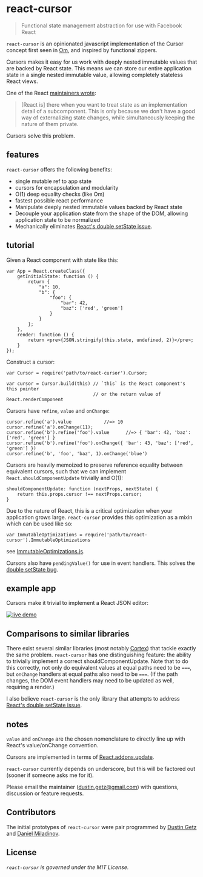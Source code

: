 react-cursor
===============

> Functional state management abstraction for use with Facebook React

`react-cursor` is an opinionated javascript implementation of the Cursor concept first seen in [Om](https://github.com/swannodette/om/wiki/Cursors), and inspired by functional zippers.

Cursors makes it easy for us work with deeply nested immutable values that are backed by React state. This
means we can store our entire application state in a single nested immutable value, allowing completely stateless React
views.

One of the React [maintainers wrote](https://news.ycombinator.com/item?id=6937921):

> [React is] there when you want to treat state as an implementation detail of a subcomponent. This is only because
> we don't have a good way of externalizing state changes, while simultaneously keeping the nature of them private.

Cursors solve this problem.

## features

`react-cursor` offers the following benefits:

 * single mutable ref to app state
 * cursors for encapsulation and modularity
 * O(1) deep equality checks (like Om)
 * fastest possible react performance
 * Manipulate deeply nested immutable values backed by React state
 * Decouple your application state from the shape of the DOM, allowing application state to be normalized
 * Mechanically eliminates [React's double setState issue](https://github.com/facebook/react/issues/122).

## tutorial

Given a React component with state like this:

    var App = React.createClass({
        getInitialState: function () {
            return {
                "a": 10,
                "b": {
                    "foo": {
                        "bar": 42,
                        "baz": ['red', 'green']
                    }
                }
            };
        },
        render: function () {
            return <pre>{JSON.stringify(this.state, undefined, 2)}</pre>;
        }
    });

Construct a cursor:

    var Cursor = require('path/to/react-cursor').Cursor;

    var cursor = Cursor.build(this) // `this` is the React component's this pointer
                                    // or the return value of React.renderComponent

Cursors have `refine`, `value` and `onChange`:

    cursor.refine('a').value            //=> 10
    cursor.refine('a').onChange(11);
    cursor.refine('b').refine('foo').value      //=> { 'bar': 42, 'baz': ['red', 'green'] }
    cursor.refine('b').refine('foo').onChange({ 'bar': 43, 'baz': ['red', 'green'] })
    cursor.refine('b', 'foo', 'baz', 1).onChange('blue')

Cursors are heavily memoized to preserve reference equality between equivalent cursors, such that we can implement
`React.shouldComponentUpdate` trivially and O(1):

    shouldComponentUpdate: function (nextProps, nextState) {
        return this.props.cursor !== nextProps.cursor;
    }

Due to the nature of React, this is a critical optimization when your application grows large. `react-cursor` provides this optimization as a mixin which can be used like so:

`var ImmutableOptimizations = require('path/to/react-cursor').ImmutableOptimizations`

see [ImmutableOptimizations.js](https://github.com/dustingetz/react-cursor/blob/master/src/ImmutableOptimizations.js).

Cursors also have `pendingValue()` for use in event handlers. This solves the [double setState bug](https://github.com/facebook/react/issues/122).

## example app

Cursors make it trivial to implement a React JSON editor:

[![live demo](https://raw.githubusercontent.com/dustingetz/react-json-editor/master/docs/_assets/json-editor.png)](http://react-json-editor.bitballoon.com/examples/react-state-editor/webapp/)

## Comparisons to similar libraries

There exist several similar libraries (most notably [Cortex](https://github.com/mquan/cortex)) 
that tackle exactly the same problem. `react-cursor` has one distinguishing 
feature: the ability to trivially implement a correct shouldComponentUpdate. Note that to do this correctly, not only do
equivalent values at equal paths need to be `===`, but `onChange` handlers at equal paths also need to be `===`. (If the 
path changes, the DOM event handlers may need to be updated as well, requiring a render.) 

I also believe `react-cursor` is the only library that attempts to address [React's double setState issue](https://github.com/facebook/react/issues/122).

## notes

`value` and `onChange` are the chosen nomenclature to directly line up with React's value/onChange convention.

Cursors are implemented in terms of [React.addons.update](http://facebook.github.io/react/docs/update.html).

`react-cursor` currently depends on underscore, but this will be factored out (sooner if someone asks me for it).

Please email the maintainer (dustin.getz@gmail.com) with questions, discussion or feature requests.

## Contributors

The initial prototypes of `react-cursor` were pair programmed by [Dustin Getz](https://github.com/dustingetz) and [Daniel Miladinov](https://github.com/danielmiladinov). 

## License

_`react-cursor` is governed under the MIT License._
